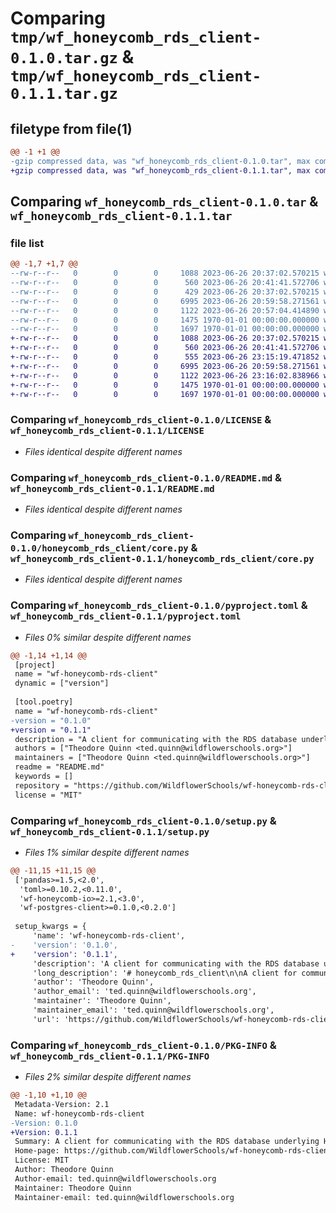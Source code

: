 # Comparing `tmp/wf_honeycomb_rds_client-0.1.0.tar.gz` & `tmp/wf_honeycomb_rds_client-0.1.1.tar.gz`

## filetype from file(1)

```diff
@@ -1 +1 @@
-gzip compressed data, was "wf_honeycomb_rds_client-0.1.0.tar", max compression
+gzip compressed data, was "wf_honeycomb_rds_client-0.1.1.tar", max compression
```

## Comparing `wf_honeycomb_rds_client-0.1.0.tar` & `wf_honeycomb_rds_client-0.1.1.tar`

### file list

```diff
@@ -1,7 +1,7 @@
--rw-r--r--   0        0        0     1088 2023-06-26 20:37:02.570215 wf_honeycomb_rds_client-0.1.0/LICENSE
--rw-r--r--   0        0        0      560 2023-06-26 20:41:41.572706 wf_honeycomb_rds_client-0.1.0/README.md
--rw-r--r--   0        0        0      429 2023-06-26 20:37:02.570215 wf_honeycomb_rds_client-0.1.0/honeycomb_rds_client/__init__.py
--rw-r--r--   0        0        0     6995 2023-06-26 20:59:58.271561 wf_honeycomb_rds_client-0.1.0/honeycomb_rds_client/core.py
--rw-r--r--   0        0        0     1122 2023-06-26 20:57:04.414890 wf_honeycomb_rds_client-0.1.0/pyproject.toml
--rw-r--r--   0        0        0     1475 1970-01-01 00:00:00.000000 wf_honeycomb_rds_client-0.1.0/setup.py
--rw-r--r--   0        0        0     1697 1970-01-01 00:00:00.000000 wf_honeycomb_rds_client-0.1.0/PKG-INFO
+-rw-r--r--   0        0        0     1088 2023-06-26 20:37:02.570215 wf_honeycomb_rds_client-0.1.1/LICENSE
+-rw-r--r--   0        0        0      560 2023-06-26 20:41:41.572706 wf_honeycomb_rds_client-0.1.1/README.md
+-rw-r--r--   0        0        0      555 2023-06-26 23:15:19.471852 wf_honeycomb_rds_client-0.1.1/honeycomb_rds_client/__init__.py
+-rw-r--r--   0        0        0     6995 2023-06-26 20:59:58.271561 wf_honeycomb_rds_client-0.1.1/honeycomb_rds_client/core.py
+-rw-r--r--   0        0        0     1122 2023-06-26 23:16:02.838966 wf_honeycomb_rds_client-0.1.1/pyproject.toml
+-rw-r--r--   0        0        0     1475 1970-01-01 00:00:00.000000 wf_honeycomb_rds_client-0.1.1/setup.py
+-rw-r--r--   0        0        0     1697 1970-01-01 00:00:00.000000 wf_honeycomb_rds_client-0.1.1/PKG-INFO
```

### Comparing `wf_honeycomb_rds_client-0.1.0/LICENSE` & `wf_honeycomb_rds_client-0.1.1/LICENSE`

 * *Files identical despite different names*

### Comparing `wf_honeycomb_rds_client-0.1.0/README.md` & `wf_honeycomb_rds_client-0.1.1/README.md`

 * *Files identical despite different names*

### Comparing `wf_honeycomb_rds_client-0.1.0/honeycomb_rds_client/core.py` & `wf_honeycomb_rds_client-0.1.1/honeycomb_rds_client/core.py`

 * *Files identical despite different names*

### Comparing `wf_honeycomb_rds_client-0.1.0/pyproject.toml` & `wf_honeycomb_rds_client-0.1.1/pyproject.toml`

 * *Files 0% similar despite different names*

```diff
@@ -1,14 +1,14 @@
 [project]
 name = "wf-honeycomb-rds-client"
 dynamic = ["version"]
 
 [tool.poetry]
 name = "wf-honeycomb-rds-client"
-version = "0.1.0"
+version = "0.1.1"
 description = "A client for communicating with the RDS database underlying Honeycomb"
 authors = ["Theodore Quinn <ted.quinn@wildflowerschools.org>"]
 maintainers = ["Theodore Quinn <ted.quinn@wildflowerschools.org>"]
 readme = "README.md"
 keywords = []
 repository = "https://github.com/WildflowerSchools/wf-honeycomb-rds-client"
 license = "MIT"
```

### Comparing `wf_honeycomb_rds_client-0.1.0/setup.py` & `wf_honeycomb_rds_client-0.1.1/setup.py`

 * *Files 1% similar despite different names*

```diff
@@ -11,15 +11,15 @@
 ['pandas>=1.5,<2.0',
  'toml>=0.10.2,<0.11.0',
  'wf-honeycomb-io>=2.1,<3.0',
  'wf-postgres-client>=0.1.0,<0.2.0']
 
 setup_kwargs = {
     'name': 'wf-honeycomb-rds-client',
-    'version': '0.1.0',
+    'version': '0.1.1',
     'description': 'A client for communicating with the RDS database underlying Honeycomb',
     'long_description': '# honeycomb_rds_client\n\nA client for communicating with the RDS database underlying Honeycomb\n\n## Installation\n\n`pip install wf-honeycomb-rds-client`\n\n## Development\n\n### Requirements\n\n* [Poetry](https://python-poetry.org/)\n* [just](https://github.com/casey/just)\n\n### Install\n\n`poetry install`\n\n\n#### Install w/ Python Version from PyEnv\n\n```\n# Specify pyenv python version\npyenv shell --unset\npyenv local <<VERSION>>\n\n# Set poetry python to pyenv version\npoetry env use $(pyenv which python)\npoetry cache clear . --all\npoetry install\n```\n\n## Task list\n* TBD\n',
     'author': 'Theodore Quinn',
     'author_email': 'ted.quinn@wildflowerschools.org',
     'maintainer': 'Theodore Quinn',
     'maintainer_email': 'ted.quinn@wildflowerschools.org',
     'url': 'https://github.com/WildflowerSchools/wf-honeycomb-rds-client',
```

### Comparing `wf_honeycomb_rds_client-0.1.0/PKG-INFO` & `wf_honeycomb_rds_client-0.1.1/PKG-INFO`

 * *Files 2% similar despite different names*

```diff
@@ -1,10 +1,10 @@
 Metadata-Version: 2.1
 Name: wf-honeycomb-rds-client
-Version: 0.1.0
+Version: 0.1.1
 Summary: A client for communicating with the RDS database underlying Honeycomb
 Home-page: https://github.com/WildflowerSchools/wf-honeycomb-rds-client
 License: MIT
 Author: Theodore Quinn
 Author-email: ted.quinn@wildflowerschools.org
 Maintainer: Theodore Quinn
 Maintainer-email: ted.quinn@wildflowerschools.org
```

